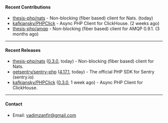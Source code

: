 #### Recent Contributions

- [thesis-php/nats](https://github.com/thesis-php/nats) - Non-blocking (fiber based) client for Nats. (today)
- [kafkiansky/PHPClick](https://github.com/kafkiansky/PHPClick) - Async PHP Client for ClickHouse. (2 weeks ago)
- [thesis-php/amqp](https://github.com/thesis-php/amqp) - Non-blocking (fiber based) client for AMQP 0.9.1. (3 months ago)

---

#### Recent Releases

- [thesis-php/nats](https://github.com/thesis-php/nats) ([0.3.0](https://github.com/thesis-php/nats/releases/tag/0.3.0), today) - Non-blocking (fiber based) client for Nats.
- [getsentry/sentry-php](https://github.com/getsentry/sentry-php) ([4.17.1](https://github.com/getsentry/sentry-php/releases/tag/4.17.1), today) - The official PHP SDK for Sentry (sentry.io)
- [kafkiansky/PHPClick](https://github.com/kafkiansky/PHPClick) ([0.3.0](https://github.com/kafkiansky/PHPClick/releases/tag/0.3.0), 1 week ago) - Async PHP Client for ClickHouse.

---

#### Contact

- Email: [vadimzanfir@gmail.com](mailto://vadimzanfir@gmail.com)
